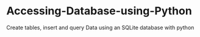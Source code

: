 # Accessing-Database-using-Python
Create tables, insert and query Data using an SQLite database with python
